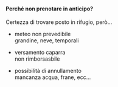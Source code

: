#### Perché non prenotare in anticipo?


Certezza di trovare posto in rifugio, però...

- meteo non prevedibile<br>
    grandine, neve, temporali

- versamento caparra<br>
    non rimborsasbile

- possibilità di annullamento<br>
    mancanza acqua, frane, ecc...
